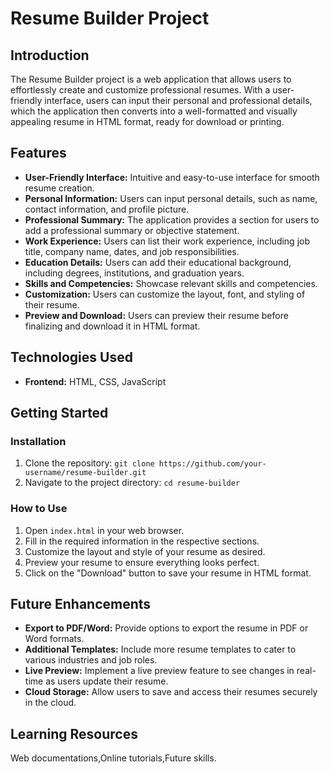 
# Resume Builder Project

## Introduction

The Resume Builder project is a web application that allows users to effortlessly create and customize professional resumes. With a user-friendly interface, users can input their personal and professional details, which the application then converts into a well-formatted and visually appealing resume in HTML format, ready for download or printing.

## Features

- **User-Friendly Interface:** Intuitive and easy-to-use interface for smooth resume creation.
- **Personal Information:** Users can input personal details, such as name, contact information, and profile picture.
- **Professional Summary:** The application provides a section for users to add a professional summary or objective statement.
- **Work Experience:** Users can list their work experience, including job title, company name, dates, and job responsibilities.
- **Education Details:** Users can add their educational background, including degrees, institutions, and graduation years.
- **Skills and Competencies:** Showcase relevant skills and competencies.
- **Customization:** Users can customize the layout, font, and styling of their resume.
- **Preview and Download:** Users can preview their resume before finalizing and download it in HTML format.

## Technologies Used

- **Frontend:** HTML, CSS, JavaScript

## Getting Started

### Installation

1. Clone the repository: `git clone https://github.com/your-username/resume-builder.git`
2. Navigate to the project directory: `cd resume-builder`

### How to Use

1. Open `index.html` in your web browser.
2. Fill in the required information in the respective sections.
3. Customize the layout and style of your resume as desired.
4. Preview your resume to ensure everything looks perfect.
5. Click on the "Download" button to save your resume in HTML format.

## Future Enhancements

- **Export to PDF/Word:** Provide options to export the resume in PDF or Word formats.
- **Additional Templates:** Include more resume templates to cater to various industries and job roles.
- **Live Preview:** Implement a live preview feature to see changes in real-time as users update their resume.
- **Cloud Storage:** Allow users to save and access their resumes securely in the cloud.

## Learning Resources
Web documentations,Online tutorials,Future skills.


